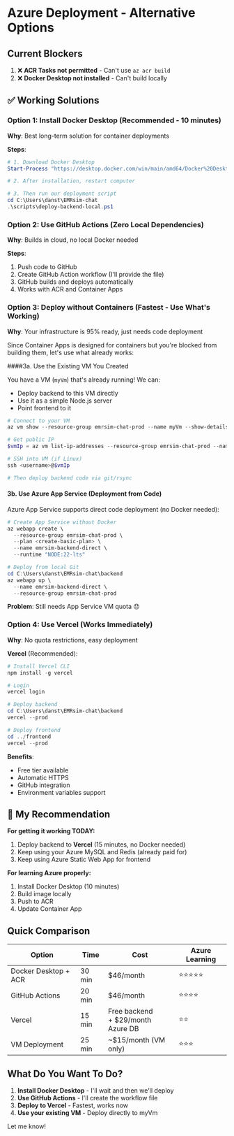 # Azure Deployment - Alternative Options

## Current Blockers

1. ❌ **ACR Tasks not permitted** - Can't use `az acr build`
2. ❌ **Docker Desktop not installed** - Can't build locally

## ✅ Working Solutions

### Option 1: Install Docker Desktop (Recommended - 10 minutes)

**Why**: Best long-term solution for container deployments

**Steps**:
```powershell
# 1. Download Docker Desktop
Start-Process "https://desktop.docker.com/win/main/amd64/Docker%20Desktop%20Installer.exe"

# 2. After installation, restart computer

# 3. Then run our deployment script
cd C:\Users\danst\EMRsim-chat
.\scripts\deploy-backend-local.ps1
```

### Option 2: Use GitHub Actions (Zero Local Dependencies)

**Why**: Builds in cloud, no local Docker needed

**Steps**:
1. Push code to GitHub
2. Create GitHub Action workflow (I'll provide the file)
3. GitHub builds and deploys automatically
4. Works with ACR and Container Apps

### Option 3: Deploy without Containers (Fastest - Use What's Working)

**Why**: Your infrastructure is 95% ready, just needs code deployment

Since Container Apps is designed for containers but you're blocked from building them, let's use what already works:

####3a. Use the Existing VM You Created

You have a VM (`myVm`) that's already running! We can:
- Deploy backend to this VM directly
- Use it as a simple Node.js server
- Point frontend to it

```powershell
# Connect to your VM
az vm show --resource-group emrsim-chat-prod --name myVm --show-details

# Get public IP
$vmIp = az vm list-ip-addresses --resource-group emrsim-chat-prod --name myVm --query "[0].virtualMachine.network.publicIpAddresses[0].ipAddress" --output tsv

# SSH into VM (if Linux)
ssh <username>@$vmIp

# Then deploy backend code via git/rsync
```

#### 3b. Use Azure App Service (Deployment from Code)

Azure App Service supports direct code deployment (no Docker needed):

```powershell
# Create App Service without Docker
az webapp create \
  --resource-group emrsim-chat-prod \
  --plan <create-basic-plan> \
  --name emrsim-backend-direct \
  --runtime "NODE:22-lts"

# Deploy from local Git
cd C:\Users\danst\EMRsim-chat\backend
az webapp up \
  --name emrsim-backend-direct \
  --resource-group emrsim-chat-prod
```

**Problem**: Still needs App Service VM quota 😞

### Option 4: Use Vercel (Works Immediately)

**Why**: No quota restrictions, easy deployment

**Vercel** (Recommended):
```powershell
# Install Vercel CLI
npm install -g vercel

# Login
vercel login

# Deploy backend
cd C:\Users\danst\EMRsim-chat\backend
vercel --prod

# Deploy frontend
cd ../frontend
vercel --prod
```

**Benefits**:
- Free tier available
- Automatic HTTPS
- GitHub integration
- Environment variables support

## 🎯 My Recommendation

**For getting it working TODAY:**
1. Deploy backend to **Vercel** (15 minutes, no Docker needed)
2. Keep using your Azure MySQL and Redis (already paid for)
3. Keep using Azure Static Web App for frontend

**For learning Azure properly:**
1. Install Docker Desktop (10 minutes)
2. Build image locally
3. Push to ACR
4. Update Container App

## Quick Comparison

| Option | Time | Cost | Azure Learning |
|--------|------|------|----------------|
| Docker Desktop + ACR | 30 min | $46/month | ⭐⭐⭐⭐⭐ |
| GitHub Actions | 20 min | $46/month | ⭐⭐⭐⭐ |
| Vercel | 15 min | Free backend<br/>+ $29/month Azure DB | ⭐⭐ |
| VM Deployment | 25 min | ~$15/month (VM only) | ⭐⭐⭐ |

## What Do You Want To Do?

1. **Install Docker Desktop** - I'll wait and then we'll deploy
2. **Use GitHub Actions** - I'll create the workflow file
3. **Deploy to Vercel** - Fastest, works now
4. **Use your existing VM** - Deploy directly to myVm

Let me know!
